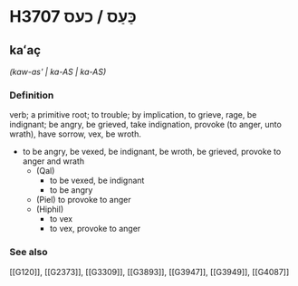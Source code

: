 # H3707 כַּעַס / כעס

## kaʻaç

_(kaw-as' | ka-AS | ka-AS)_

### Definition

verb; a primitive root; to trouble; by implication, to grieve, rage, be indignant; be angry, be grieved, take indignation, provoke (to anger, unto wrath), have sorrow, vex, be wroth.

- to be angry, be vexed, be indignant, be wroth, be grieved, provoke to anger and wrath
    - (Qal)
        - to be vexed, be indignant
        - to be angry
    - (Piel) to provoke to anger
    - (Hiphil)
        - to vex
        - to vex, provoke to anger
### See also

[[G120]], [[G2373]], [[G3309]], [[G3893]], [[G3947]], [[G3949]], [[G4087]]

